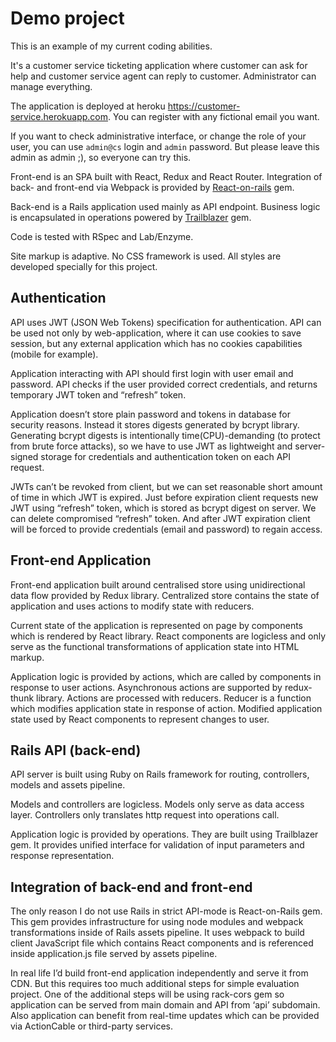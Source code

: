# Demo project

This is an example of my current coding abilities.

It's a customer service ticketing application where customer can ask for help
and customer service agent can reply to customer. Administrator can manage
everything.

The application is deployed at heroku https://customer-service.herokuapp.com.
You can register with any fictional email you want.

If you want to check administrative interface, or change the role of your user,
you can use `admin@cs` login and `admin` password. But please leave this admin
as admin ;), so everyone can try this.

Front-end is an SPA built with React, Redux and React Router.
Integration of back- and front-end via Webpack is provided by
[React-on-rails](https://github.com/shakacode/react_on_rails) gem.

Back-end is a Rails application used mainly as API endpoint.
Business logic is encapsulated in operations powered by
[Trailblazer](https://github.com/trailblazer/trailblazer) gem.

Code is tested with RSpec and Lab/Enzyme.

Site markup is adaptive. No CSS framework is used. All styles are developed
specially for this project.

## Authentication
API uses JWT (JSON Web Tokens) specification for authentication. API can be used not only by web-application, where it can use cookies to save session, but any external application which has no cookies capabilities (mobile for example).

Application interacting with API should first login with user email and password. API checks if the user provided correct credentials, and returns temporary JWT token and “refresh” token.

Application doesn’t store plain password and tokens in database for security reasons. Instead it stores digests generated by bcrypt library. Generating bcrypt digests is intentionally time(CPU)-demanding (to protect from brute force attacks), so we have to use JWT as lightweight and server-signed storage for credentials and authentication token on each API request.

JWTs can’t be revoked from client, but we can set reasonable short amount of time in which JWT is expired. Just before expiration client requests new JWT using “refresh” token, which is stored as bcrypt digest on server.
We can delete compromised “refresh” token. And after JWT expiration client will be forced to provide credentials (email and password) to regain access.


## Front-end Application
Front-end application built around centralised store using unidirectional data flow provided by Redux library. Centralized store contains the state of application and uses actions to modify state with reducers.

Current state of the application is represented on page by components which is rendered by React library. React components are logicless and only serve as the functional transformations of application state into HTML markup.

Application logic is provided by actions, which are called by components in response to user actions. Asynchronous actions are supported by redux-thunk library.
Actions are processed with reducers. Reducer is a function which modifies application state in response of action.
Modified application state used by React components to represent changes to user.

## Rails API (back-end)
API server is built using Ruby on Rails framework for routing, controllers, models and assets pipeline.

Models and controllers are logicless. Models only serve as data access layer. Controllers only translates http request into operations call.

Application logic is provided by operations. They are built using Trailblazer gem. It provides unified interface for validation of input parameters and response representation.

## Integration of back-end and front-end
The only reason I do not use Rails in strict API-mode is React-on-Rails gem. This gem provides infrastructure for using node modules and webpack transformations inside of Rails assets pipeline. It uses webpack to build client JavaScript file which contains React components and is referenced inside application.js file served by assets pipeline.

In real life I’d build front-end application independently and serve it from CDN. But this requires too much additional steps for simple evaluation project. One of the additional steps will be using rack-cors gem so application can be served from main domain and API from ‘api’ subdomain.
Also application can benefit from real-time updates which can be provided via ActionCable or third-party services.
